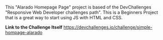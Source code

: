 This "Alarado Homepage Page" project is based of the DevChallenges "Responsive Web Developer challenges path".
This is a Beginners Project that is a great way to start using JS with HTML and CSS.


**Link to the Challenge Itself** https://devchallenges.io/challenge/simple-hompage-alarado
